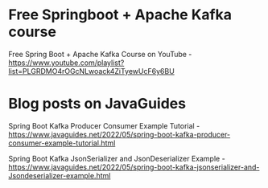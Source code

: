# Free Springboot + Apache Kafka course

Free Spring Boot + Apache Kafka Course on YouTube - https://www.youtube.com/playlist?list=PLGRDMO4rOGcNLwoack4ZiTyewUcF6y6BU

# Blog posts on JavaGuides
Spring Boot Kafka Producer Consumer Example Tutorial - https://www.javaguides.net/2022/05/spring-boot-kafka-producer-consumer-example-tutorial.html

Spring Boot Kafka JsonSerializer and JsonDeserializer Example - https://www.javaguides.net/2022/05/spring-boot-kafka-jsonserializer-and-Jsondeserializer-example.html

